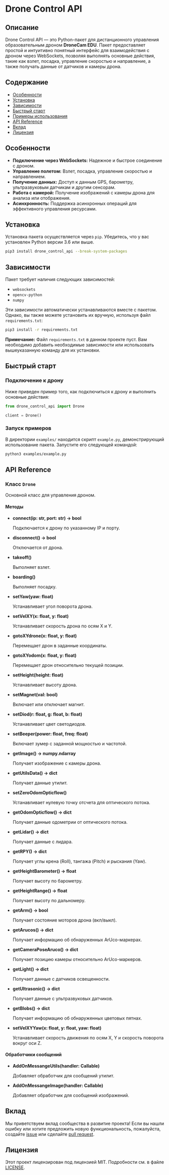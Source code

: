 # Drone Control API

## Описание

Drone Control API — это Python-пакет для дистанционного управления образовательным дроном **DroneCam EDU**. Пакет предоставляет простой и интуитивно понятный интерфейс для взаимодействия с дроном через WebSockets, позволяя выполнять основные действия, такие как взлет, посадка, управление скоростью и направление, а также получать данные от датчиков и камеры дрона.

## Содержание

- [Особенности](#особенности)
- [Установка](#установка)
- [Зависимости](#зависимости)
- [Быстрый старт](#быстрый-старт)
- [Примеры использования](#примеры-использования)
- [API Reference](#api-reference)
- [Вклад](#вклад)
- [Лицензия](#лицензия)

## Особенности

- **Подключение через WebSockets:** Надежное и быстрое соединение с дроном.
- **Управление полетом:** Взлет, посадка, управление скоростью и направлением.
- **Получение данных:** Доступ к данным GPS, барометру, ультразвуковым датчикам и другим сенсорам.
- **Работа с камерой:** Получение изображений с камеры дрона для анализа или отображения.
- **Асинхронность:** Поддержка асинхронных операций для эффективного управления ресурсами.

## Установка

Установка пакета осуществляется через `pip`. Убедитесь, что у вас установлен Python версии 3.6 или выше.

```bash
pip3 install drone_control_api --break-system-packages
```


## Зависимости

Пакет требует наличия следующих зависимостей:

- `websockets`
- `opencv-python`
- `numpy`

Эти зависимости автоматически устанавливаются вместе с пакетом. Однако, вы также можете установить их вручную, используя файл `requirements.txt`:

```bash
pip3 install -r requirements.txt
```


**Примечание:** Файл `requirements.txt` в данном проекте пуст. Вам необходимо добавить необходимые зависимости или использовать вышеуказанную команду для их установки.

## Быстрый старт

### Подключение к дрону

Ниже приведен пример того, как подключиться к дрону и выполнить основные действия:

```python
from drone_control_api import Drone

client = Drone()
```  

### Запуск примеров

В директории `examples/` находится скрипт `example.py`, демонстрирующий использование пакета. Запустите его следующей командой:

```bash
python3 examples/example.py
```



## API Reference

### Класс `Drone`

Основной класс для управления дроном.

#### Методы

- **connect(ip: str, port: str) -> bool**

  Подключается к дрону по указанному IP и порту.

- **disconnect() -> bool**

  Отключается от дрона.

- **takeoff()**

  Выполняет взлет.

- **boarding()**

  Выполняет посадку.

- **setYaw(yaw: float)**
  
  Устанавливает угол поворота дрона.

- **setVelXY(x: float, y: float)**
  
  Устанавливает скорость дрона по осям X и Y.

- **gotoXYdrone(x: float, y: float)**
  
  Перемещает дрон в заданные координаты.

- **gotoXYodom(x: float, y: float)**
  
  Перемещает дрон относительно текущей позиции.

- **setHeight(height: float)**
  
  Устанавливает высоту дрона.

- **setMagnet(val: bool)**
  
  Включает или отключает магнит.

- **setDiod(r: float, g: float, b: float)**
  
  Устанавливает цвет светодиодов.

- **setBeeper(power: float, freq: float)**
  
  Включает зумер с заданной мощностью и частотой.

- **getImage() -> numpy.ndarray**
  
  Получает изображение с камеры дрона.

- **getUtilsData() -> dict**
  
  Получает данные утилит.

- **setZeroOdomOpticflow()**
  
  Устанавливает нулевую точку отсчета для оптического потока.

- **getOdomOpticflow() -> dict**
  
  Получает данные одометрии от оптического потока.

- **getLidar() -> dict**
  
  Получает данные с лидара.

- **getRPY() -> dict**
  
  Получает углы крена (Roll), тангажа (Pitch) и рыскания (Yaw).

- **getHeightBarometer() -> float**
  
  Получает высоту по барометру.

- **getHeightRange() -> float**
  
  Получает высоту по дальномеру.

- **getArm() -> bool**
  
  Получает состояние моторов дрона (вкл/выкл).

- **getArucos() -> dict**
  
  Получает информацию об обнаруженных ArUco-маркерах.

- **getCameraPoseAruco() -> dict**
  
  Получает позицию камеры относительно ArUco-маркеров.

- **getLight() -> dict**
  
  Получает данные с датчиков освещенности.

- **getUltrasonic() -> dict**
  
  Получает данные с ультразвуковых датчиков.

- **getBlobs() -> dict**
  
  Получает информацию об обнаруженных цветовых пятнах.

- **setVelXYYaw(x: float, y: float, yaw: float)**
  
  Устанавливает скорость движения по осям X, Y и скорость поворота вокруг оси Z.

#### Обработчики сообщений

- **AddOnMessangeUtils(handler: Callable)**

  Добавляет обработчик для сообщений утилит.

- **AddOnMessangeImage(handler: Callable)**

  Добавляет обработчик для сообщений изображений.

## Вклад

Мы приветствуем вклад сообщества в развитие проекта! Если вы нашли ошибку или хотите предложить новую функциональность, пожалуйста, создайте [issue](https://github.com/applied_robotics/drone_control_api/issues) или сделайте [pull request](https://github.com/applied_robotics/drone_control_api/pulls).

## Лицензия

Этот проект лицензирован под лицензией MIT. Подробности см. в файле [LICENSE](https://github.com/applied_robotics/drone_control_api/blob/main/LICENSE).
